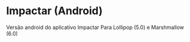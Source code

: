 # Impactar (Android)

Versão android do aplicativo Impactar
Para Lollipop 	(5.0)	e Marshmallow (6.0)
